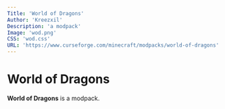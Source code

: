 ```yaml
---
Title: 'World of Dragons'
Author: 'Kreezxil'
Description: 'a modpack'
Image: 'wod.png'
CSS: 'wod.css'
URL: 'https://www.curseforge.com/minecraft/modpacks/world-of-dragons'
---
```

# World of Dragons
**World of Dragons** is a modpack. 
